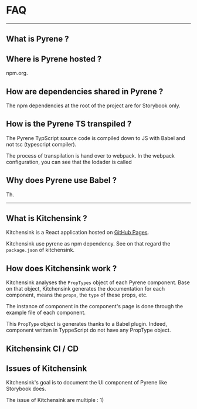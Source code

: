 # FAQ

----
## What is Pyrene ?

## Where is Pyrene hosted ?
npm.org.

## How are dependencies shared in Pyrene ?
The npm dependencies at the root of the project are for Storybook only.

## How is the Pyrene TS transpiled ?
The Pyrene TypScript source code is compiled down to JS with Babel and not tsc (typescript compiler).

The process of transpilation is hand over to webpack. In the webpack configuration, you can see that the lodader is called

## Why does Pyrene use Babel ?
Th.


----
## What is Kitchensink ?
Kitchensink is a React application hosted on [GitHub Pages](https://pages.github.com/). 

Kitchensink use pyrene as npm dependency. See on that regard the `package.json` of kitchensink.


## How does Kitchensink work ?
Kitchensink analyses the `PropTypes` object of each Pyrene component. Base on that object, Kitchensink generates the documentation for each component, means the `props`, the `type` of these props, etc.

The instance of component in the component's page is done through the example file of each component.

This `PropType` object is generates thanks to a Babel plugin. Indeed, component written in TyppeScript do not have any PropType object.

## Kitchensink CI / CD



## Issues of Kitchensink 
Kitchensink's goal is to document the UI component of Pyrene like Storybook does.

The issue of Kitchensink are multiple :
1) 
